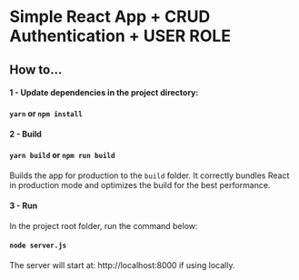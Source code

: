 # Simple React App + CRUD Authentication + USER ROLE

## How to...

#### 1 - Update dependencies in the project directory:

#### `yarn` or `npm install`

#### 2 - Build
#### `yarn build` or `npm run build`
Builds the app for production to the `build` folder.
It correctly bundles React in production mode and optimizes the build for the best performance.

#### 3 - Run
In the project root folder, run the command below:

#### `node server.js`
The server will start at: http://localhost:8000 if using locally.

